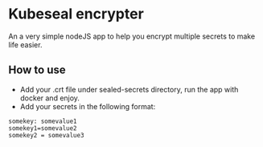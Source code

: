 # Kubeseal encrypter
An a very simple nodeJS app to help you encrypt multiple secrets to make life easier.

## How to use
* Add your .crt file under sealed-secrets directory, run the app with docker and enjoy.
* Add your secrets in the following format:
```
somekey: somevalue1
somekey1=somevalue2
somekey2 = somevalue3
```
